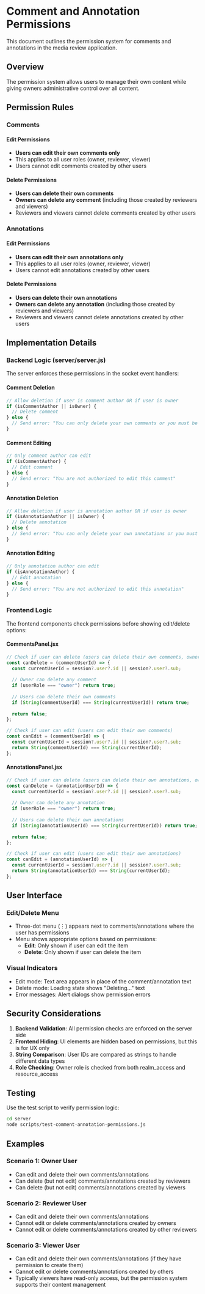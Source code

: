 # Comment and Annotation Permissions

This document outlines the permission system for comments and annotations in the media review application.

## Overview

The permission system allows users to manage their own content while giving owners administrative control over all content.

## Permission Rules

### Comments

#### Edit Permissions
- **Users can edit their own comments only**
- This applies to all user roles (owner, reviewer, viewer)
- Users cannot edit comments created by other users

#### Delete Permissions
- **Users can delete their own comments**
- **Owners can delete any comment** (including those created by reviewers and viewers)
- Reviewers and viewers cannot delete comments created by other users

### Annotations

#### Edit Permissions
- **Users can edit their own annotations only**
- This applies to all user roles (owner, reviewer, viewer)
- Users cannot edit annotations created by other users

#### Delete Permissions
- **Users can delete their own annotations**
- **Owners can delete any annotation** (including those created by reviewers and viewers)
- Reviewers and viewers cannot delete annotations created by other users

## Implementation Details

### Backend Logic (server/server.js)

The server enforces these permissions in the socket event handlers:

#### Comment Deletion
```javascript
// Allow deletion if user is comment author OR if user is owner
if (isCommentAuthor || isOwner) {
  // Delete comment
} else {
  // Send error: "You can only delete your own comments or you must be an owner"
}
```

#### Comment Editing
```javascript
// Only comment author can edit
if (isCommentAuthor) {
  // Edit comment
} else {
  // Send error: "You are not authorized to edit this comment"
}
```

#### Annotation Deletion
```javascript
// Allow deletion if user is annotation author OR if user is owner
if (isAnnotationAuthor || isOwner) {
  // Delete annotation
} else {
  // Send error: "You can only delete your own annotations or you must be an owner"
}
```

#### Annotation Editing
```javascript
// Only annotation author can edit
if (isAnnotationAuthor) {
  // Edit annotation
} else {
  // Send error: "You are not authorized to edit this annotation"
}
```

### Frontend Logic

The frontend components check permissions before showing edit/delete options:

#### CommentsPanel.jsx
```javascript
// Check if user can delete (users can delete their own comments, owners can delete any comment)
const canDelete = (commentUserId) => {
  const currentUserId = session?.user?.id || session?.user?.sub;
  
  // Owner can delete any comment
  if (userRole === "owner") return true;
  
  // Users can delete their own comments
  if (String(commentUserId) === String(currentUserId)) return true;
  
  return false;
};

// Check if user can edit (users can edit their own comments)
const canEdit = (commentUserId) => {
  const currentUserId = session?.user?.id || session?.user?.sub;
  return String(commentUserId) === String(currentUserId);
};
```

#### AnnotationsPanel.jsx
```javascript
// Check if user can delete (users can delete their own annotations, owners can delete any annotation)
const canDelete = (annotationUserId) => {
  const currentUserId = session?.user?.id || session?.user?.sub;
  
  // Owner can delete any annotation
  if (userRole === "owner") return true;
  
  // Users can delete their own annotations
  if (String(annotationUserId) === String(currentUserId)) return true;
  
  return false;
};

// Check if user can edit (users can edit their own annotations)
const canEdit = (annotationUserId) => {
  const currentUserId = session?.user?.id || session?.user?.sub;
  return String(annotationUserId) === String(currentUserId);
};
```

## User Interface

### Edit/Delete Menu
- Three-dot menu (⋮) appears next to comments/annotations where the user has permissions
- Menu shows appropriate options based on permissions:
  - **Edit**: Only shown if user can edit the item
  - **Delete**: Only shown if user can delete the item

### Visual Indicators
- Edit mode: Text area appears in place of the comment/annotation text
- Delete mode: Loading state shows "Deleting..." text
- Error messages: Alert dialogs show permission errors

## Security Considerations

1. **Backend Validation**: All permission checks are enforced on the server side
2. **Frontend Hiding**: UI elements are hidden based on permissions, but this is for UX only
3. **String Comparison**: User IDs are compared as strings to handle different data types
4. **Role Checking**: Owner role is checked from both realm_access and resource_access

## Testing

Use the test script to verify permission logic:
```bash
cd server
node scripts/test-comment-annotation-permissions.js
```

## Examples

### Scenario 1: Owner User
- Can edit and delete their own comments/annotations
- Can delete (but not edit) comments/annotations created by reviewers
- Can delete (but not edit) comments/annotations created by viewers

### Scenario 2: Reviewer User
- Can edit and delete their own comments/annotations
- Cannot edit or delete comments/annotations created by owners
- Cannot edit or delete comments/annotations created by other reviewers

### Scenario 3: Viewer User
- Can edit and delete their own comments/annotations (if they have permission to create them)
- Cannot edit or delete comments/annotations created by others
- Typically viewers have read-only access, but the permission system supports their content management
